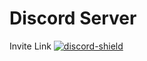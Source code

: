 [discord-shield]: https://discordapp.com/api/guilds/534720067720445953/widget.png
[invite]: https://discord.gg/dY7Rw7T
# Discord Server
Invite Link [ ![discord-shield][] ][invite]
